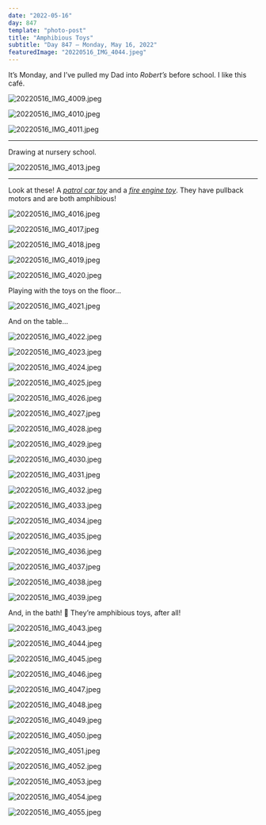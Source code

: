 ```yaml
---
date: "2022-05-16"
day: 847
template: "photo-post"
title: "Amphibious Toys"
subtitle: "Day 847 – Monday, May 16, 2022"
featuredImage: "20220516_IMG_4044.jpeg"
---
```


It’s Monday, and I’ve pulled my Dad into _Robert’s_ before school. I like this café.

![20220516_IMG_4009.jpeg](20220516_IMG_4009.jpeg)

![20220516_IMG_4010.jpeg](20220516_IMG_4010.jpeg)

![20220516_IMG_4011.jpeg](20220516_IMG_4011.jpeg)

---

Drawing at nursery school.

![20220516_IMG_4013.jpeg](20220516_IMG_4013.jpeg)

---

Look at these! A _<a href="https://want.jp/product/A5DCAEAD9AA38E">patrol car toy</a>_ and a _<a href="https://want.jp/product/A5DCAEAD4BC89C">fire engine toy</a>_. They have pullback motors and are both amphibious!

![20220516_IMG_4016.jpeg](20220516_IMG_4016.jpeg)

![20220516_IMG_4017.jpeg](20220516_IMG_4017.jpeg)

![20220516_IMG_4018.jpeg](20220516_IMG_4018.jpeg)

![20220516_IMG_4019.jpeg](20220516_IMG_4019.jpeg)

![20220516_IMG_4020.jpeg](20220516_IMG_4020.jpeg)

Playing with the toys on the floor…

![20220516_IMG_4021.jpeg](20220516_IMG_4021.jpeg)

And on the table…

![20220516_IMG_4022.jpeg](20220516_IMG_4022.jpeg)

![20220516_IMG_4023.jpeg](20220516_IMG_4023.jpeg)

![20220516_IMG_4024.jpeg](20220516_IMG_4024.jpeg)

![20220516_IMG_4025.jpeg](20220516_IMG_4025.jpeg)

![20220516_IMG_4026.jpeg](20220516_IMG_4026.jpeg)

![20220516_IMG_4027.jpeg](20220516_IMG_4027.jpeg)

![20220516_IMG_4028.jpeg](20220516_IMG_4028.jpeg)

![20220516_IMG_4029.jpeg](20220516_IMG_4029.jpeg)

![20220516_IMG_4030.jpeg](20220516_IMG_4030.jpeg)

![20220516_IMG_4031.jpeg](20220516_IMG_4031.jpeg)

![20220516_IMG_4032.jpeg](20220516_IMG_4032.jpeg)

![20220516_IMG_4033.jpeg](20220516_IMG_4033.jpeg)

![20220516_IMG_4034.jpeg](20220516_IMG_4034.jpeg)

![20220516_IMG_4035.jpeg](20220516_IMG_4035.jpeg)

![20220516_IMG_4036.jpeg](20220516_IMG_4036.jpeg)

![20220516_IMG_4037.jpeg](20220516_IMG_4037.jpeg)

![20220516_IMG_4038.jpeg](20220516_IMG_4038.jpeg)

![20220516_IMG_4039.jpeg](20220516_IMG_4039.jpeg)

And, in the bath! 🛁 They’re amphibious toys, after all!

![20220516_IMG_4043.jpeg](20220516_IMG_4043.jpeg)

![20220516_IMG_4044.jpeg](20220516_IMG_4044.jpeg)

![20220516_IMG_4045.jpeg](20220516_IMG_4045.jpeg)

![20220516_IMG_4046.jpeg](20220516_IMG_4046.jpeg)

![20220516_IMG_4047.jpeg](20220516_IMG_4047.jpeg)

![20220516_IMG_4048.jpeg](20220516_IMG_4048.jpeg)

![20220516_IMG_4049.jpeg](20220516_IMG_4049.jpeg)

![20220516_IMG_4050.jpeg](20220516_IMG_4050.jpeg)

![20220516_IMG_4051.jpeg](20220516_IMG_4051.jpeg)

![20220516_IMG_4052.jpeg](20220516_IMG_4052.jpeg)

![20220516_IMG_4053.jpeg](20220516_IMG_4053.jpeg)

![20220516_IMG_4054.jpeg](20220516_IMG_4054.jpeg)

![20220516_IMG_4055.jpeg](20220516_IMG_4055.jpeg)
